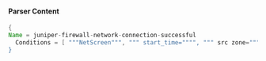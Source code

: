 #### Parser Content
```Java
{
Name = juniper-firewall-network-connection-successful
  Conditions = [ """NetScreen""", """ start_time="""", """ src zone=""", """ action=Permit""" ]
}
```